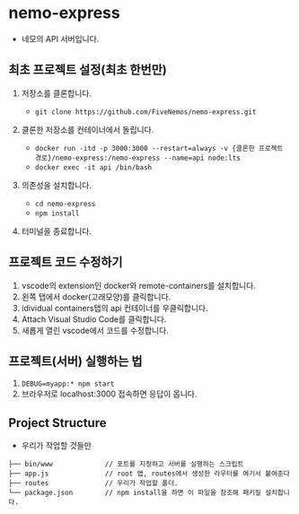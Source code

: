 # nemo-express
- 네모의 API 서버입니다.


## 최초 프로젝트 설정(최초 한번만)
1. 저장소를 클론합니다.
    - `git clone https://github.com/FiveNemos/nemo-express.git`

2. 클론한 저장소를 컨테이너에서 돌립니다.
    - `docker run -itd -p 3000:3000 --restart=always -v {클론한 프로젝트 경로}/nemo-express:/nemo-express --name=api node:lts`
    - `docker exec -it api /bin/bash`

3. 의존성을 설치합니다.
    - `cd nemo-express`
    - `npm install`

4. 터미널을 종료합니다.


## 프로젝트 코드 수정하기
1. vscode의 extension인 docker와 remote-containers를 설치합니다.
2. 왼쪽 탭에서 docker(고래모양)를 클릭합니다.
3. idividual containers탭의 api 컨테이너를 우클릭합니다.
4. Attach Visual Studio Code를 클릭합니다.
5. 새롭게 열린 vscode에서 코드를 수정합니다.


## 프로젝트(서버) 실행하는 법
1. `DEBUG=myapp:* npm start`
2. 브라우저로 localhost:3000 접속하면 응답이 옵니다.


## Project Structure
- 우리가 작업할 것들만
```
├── bin/www             // 포트를 지정하고 서버를 실행하는 스크립트
├── app.js              // root 앱, routes에서 생성한 라우터를 여기서 붙여준다
├── routes              // 우리가 작업할 폴더.
└── package.json        // npm install을 하면 이 파일을 참조해 패키질 설치합니다.
```
